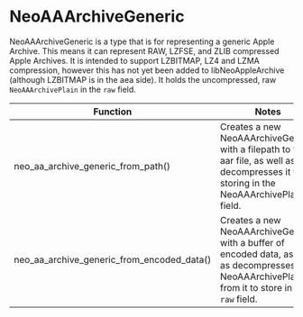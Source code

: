 # NeoAAArchiveGeneric

NeoAAArchiveGeneric is a type that is for representing a generic Apple Archive. This means it can represent RAW, LZFSE, and ZLIB compressed Apple Archives. It is intended to support LZBITMAP, LZ4 and LZMA compression, however this has not yet been added to libNeoAppleArchive (although LZBITMAP is in the aea side). It holds the uncompressed, raw `NeoAAArchivePlain` in the `raw` field.

| Function      | Notes      |
| ------------- | ------------- |
| neo_aa_archive_generic_from_path() | Creates a new NeoAAArchiveGeneric with a filepath to the aar file, as well as decompresses it for storing in the NeoAAArchivePlain field. |
| neo_aa_archive_generic_from_encoded_data() | Creates a new NeoAAArchiveGeneric with a buffer of encoded data, as well as decompresses the NeoAAArchivePlain from it to store in the `raw` field. |